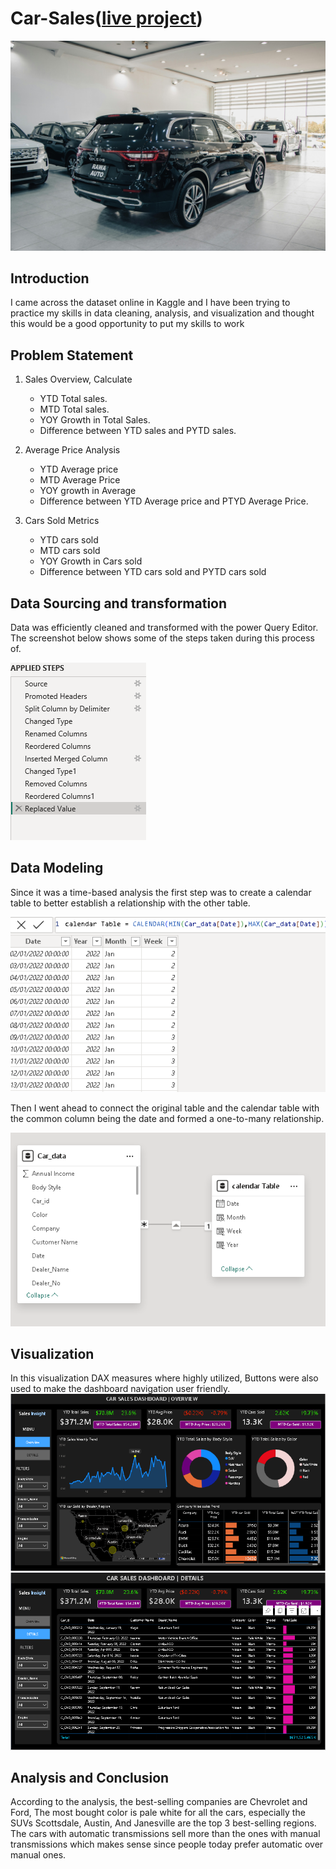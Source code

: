 # Car-Sales([live project](https://app.powerbi.com/links/UxoaFkyT3M?ctid=ae6b8ae8-c4ed-48a6-90ac-578b536f4451&pbi_source=linkShare))

![](yard.jpg)
## Introduction 
I came across the dataset online in Kaggle and I have been trying to practice my skills in data cleaning, analysis, and visualization and thought this would be a good opportunity to put my skills to work
## Problem Statement


1. Sales Overview, Calculate 
    - YTD Total sales.
    - MTD Total sales. 
    - YOY Growth in Total Sales.
    - Difference between YTD sales and PYTD sales.

2.  Average Price Analysis
    - YTD Average price 
    - MTD Average Price
    - YOY growth in Average
    - Difference between YTD Average price and PTYD Average Price.
  
3. Cars Sold Metrics 
    - YTD cars sold
    - MTD cars sold 
    - YOY Growth in Cars sold 
    - Difference between YTD cars sold and PYTD cars sold

## Data Sourcing and transformation
Data was efficiently cleaned and transformed with the power Query Editor. The screenshot below shows some of the steps taken during this process of.

![](Steps_applied.png)

## Data Modeling 
Since it was a time-based analysis the first step was to create a calendar table to better establish a relationship with the other table.

![](calendar_table.png)

Then I went ahead to connect the original table and the calendar table with the common column being the date and formed a one-to-many relationship.

![](Model_data_cars.png)

##  Visualization

In this visualization DAX measures where highly utilized, Buttons were also used to make the dashboard navigation user friendly.
![](folio_pic.png)
![](folio_details.png)

## Analysis and Conclusion
According to the analysis, the best-selling companies are Chevrolet and Ford,
The most bought color is pale white for all the cars, especially the SUVs 
Scottsdale, Austin, And Janesville are the top 3 best-selling regions.
The cars with automatic transmissions sell more than the ones with manual transmissions which makes sense since people today prefer automatic over manual ones.








